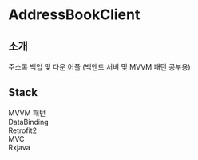 # AddressBookClient

## 소개
주소록 백업 및 다운 어플 (백엔드 서버 및 MVVM 패턴 공부용)

## Stack
MVVM 패턴 <br>
DataBinding<br>
Retrofit2<br>
MVC<br>
Rxjava<br>
